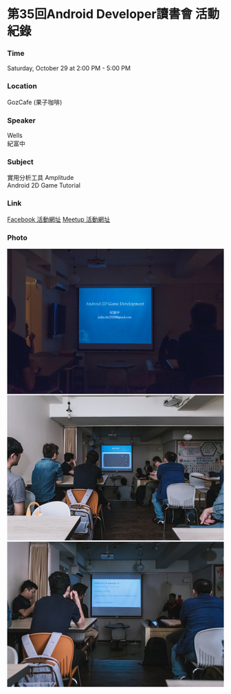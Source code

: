 # 第35回Android Developer讀書會 活動紀錄

### Time

Saturday, October 29 at 2:00 PM - 5:00 PM

### Location

GozCafe (果子咖啡)

### Speaker
Wells   
紀富中 

### Subject
實用分析工具 Amplitude   
Android 2D Game Tutorial

### Link

[Facebook 活動網址](https://www.facebook.com/events/713303108835997/) 
[Meetup 活動網址](https://www.meetup.com/Taiwan-Android-Developer-Study-Group/events/234771208/)


### Photo
![活動團體照](/Activity/activity_35/photo/30340482400_3e56d0ba4d_z.jpg)
![活動團體照](/Activity/activity_35/photo/30340612280_05bbc86103_z.jpg)
![活動團體照](/Activity/activity_35/photo/30552530851_7a110a0993_z.jpg)
